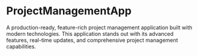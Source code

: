 # ProjectManagementApp
A production-ready, feature-rich project management application built with modern technologies. This application stands out with its advanced features, real-time updates, and comprehensive project management capabilities.
